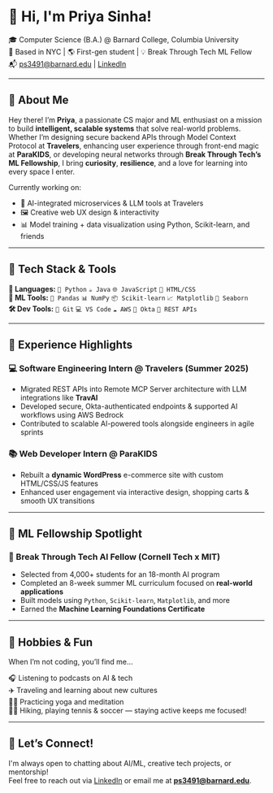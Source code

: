 # 👋 Hi, I'm Priya Sinha!

🎓 Computer Science (B.A.) @ Barnard College, Columbia University  
📍 Based in NYC | 🌎 First-gen student | 💡 Break Through Tech ML Fellow  
📬 ps3491@barnard.edu | [LinkedIn](https://linkedin.com/in/priya-sinha45)

---

## 🚀 About Me

Hey there! I’m **Priya**, a passionate CS major and ML enthusiast on a mission to build **intelligent, scalable systems** that solve real-world problems. Whether I’m designing secure backend APIs through Model Context Protocol at **Travelers**, enhancing user experience through front-end magic at **ParaKIDS**, or developing neural networks through **Break Through Tech’s ML Fellowship**, I bring **curiosity**, **resilience**, and a love for learning into every space I enter. 

Currently working on:
- 🧠 AI-integrated microservices & LLM tools at Travelers
- 🖼️ Creative web UX design & interactivity
- 📊 Model training + data visualization using Python, Scikit-learn, and friends

---

## 🧠 Tech Stack & Tools

**🧠 Languages:** `🐍 Python` `☕ Java` `🌐 JavaScript` `🎨 HTML/CSS`  
**🤖 ML Tools:** `🐼 Pandas` `📊 NumPy` `📦 Scikit-learn` `📈 Matplotlib` `🌊 Seaborn`  
**🛠️ Dev Tools:** `🔧 Git` `💻 VS Code` `☁️ AWS` `🔐 Okta` `🔁 REST APIs`

---

## 💼 Experience Highlights

### 💻 Software Engineering Intern @ Travelers (Summer 2025)
- Migrated REST APIs into Remote MCP Server architecture with LLM integrations like **TravAI**
- Developed secure, Okta-authenticated endpoints & supported AI workflows using AWS Bedrock
- Contributed to scalable AI-powered tools alongside engineers in agile sprints  

### 📚 Web Developer Intern @ ParaKIDS
- Rebuilt a **dynamic WordPress** e-commerce site with custom HTML/CSS/JS features  
- Enhanced user engagement via interactive design, shopping carts & smooth UX transitions

---

## 🌟 ML Fellowship Spotlight

### 🤖 Break Through Tech AI Fellow (Cornell Tech x MIT)  
- Selected from 4,000+ students for an 18-month AI program  
- Completed an 8-week summer ML curriculum focused on **real-world applications**  
- Built models using `Python`, `Scikit-learn`, `Matplotlib`, and more  
- Earned the **Machine Learning Foundations Certificate**

---

<!--## 🔥 GitHub Stats

[![Priya's GitHub stats](https://github-readme-stats.vercel.app/api?username=prisinha45)](https://github.com/prisinha45/github-readme-stats)

----->

## 🧩 Hobbies & Fun

When I’m not coding, you’ll find me...

🎧 Listening to podcasts on AI & tech  
✈️ Traveling and learning about new cultures  
🧘‍♀️ Practicing yoga and meditation  
🏃‍♀️ Hiking, playing tennis & soccer — staying active keeps me focused!

---

## 📌 Let’s Connect!

I'm always open to chatting about AI/ML, creative tech projects, or mentorship!  
Feel free to reach out via [LinkedIn](https://linkedin.com/in/priya-sinha45) or email me at **ps3491@barnard.edu**.

